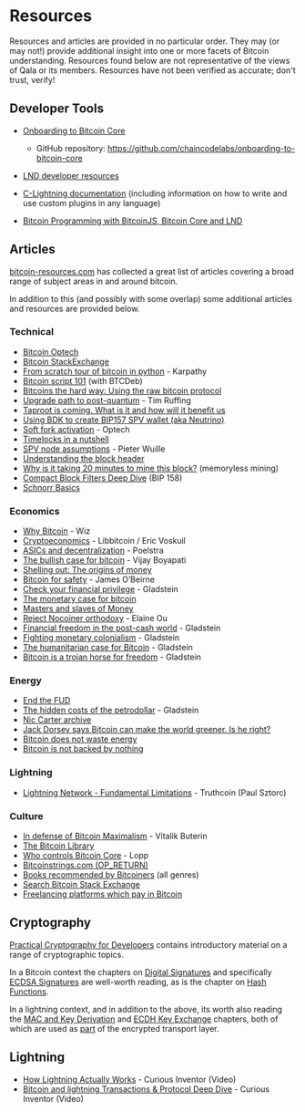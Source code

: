 # Resources

Resources and articles are provided in no particular order.
They may (or may not!) provide additional insight into one or more facets of Bitcoin understanding.
Resources found below are not representative of the views of Qala or its members.
Resources have not been verified as accurate; don't trust, verify!

## Developer Tools

* [Onboarding to Bitcoin Core](https://obc.256k1.dev/)
    * GitHub repository: <https://github.com/chaincodelabs/onboarding-to-bitcoin-core>

* [LND developer resources](https://github.com/Qala-Dev/course-materials.git)
* [C-Lightning documentation](https://lightning.readthedocs.io/) (including information on how to write and use custom plugins in any language)
* [Bitcoin Programming with BitcoinJS, Bitcoin Core and LND](https://bitcoinjs-guide.bitcoin-studio.com/bitcoinjs-guide/v5/)

## Articles

[bitcoin-resources.com](https://bitcoin-resources.com/articles/) has collected a great list of articles covering a broad range of subject areas in and around bitcoin.

In addition to this (and possibly with some overlap) some additional articles and resources are provided below.

### Technical

* [Bitcoin Optech](https://bitcoinops.org/en/topics/)
* [Bitcoin StackExchange](https://bitcoin.stackexchange.com/)
* [From scratch tour of bitcoin in python](https://karpathy.github.io/2021/06/21/blockchain/) - Karpathy
* [Bitcoin script 101](https://bitcoindev.network/bitcoin-script-101/) (with BTCDeb)
* [Bitcoins the hard way: Using the raw bitcoin protocol](https://www.righto.com/2014/02/bitcoins-hard-way-using-raw-bitcoin.html)
* [Upgrade path to post-quantum](https://gist.github.com/harding/bfd094ab488fd3932df59452e5ec753f) - Tim Ruffing
* [Taproot is coming. What is it and how will it benefit us](https://bitcoinmagazine.com/technical/taproot-coming-what-it-and-how-it-will-benefit-bitcoin)
* [Using BDK to create BIP157 SPV wallet (aka Neutrino)](https://bitcoindevkit.org/blog/2021/06/using-bdk-to-create-bip157-spv-wallet-aka-neutrino/)
* [Soft fork activation](https://deploy-preview-531--bitcoinops.netlify.app/en/topics/soft-fork-activation/) - Optech
* [Timelocks in a nutshell](https://medium.com/@RobinHung/bitcoin-timelocks-in-a-nutshell-4c95aafc7a59)
* [SPV node assumptions](https://www.reddit.com/r/BitcoinBeginners/comments/3eq3y7/full_node_question/ctk4lnd/) - Pieter Wuille
* [Understanding the block header](https://medium.com/fcats-blockchain-incubator/understanding-the-bitcoin-blockchain-header-a2b0db06b515)
* [Why is it taking 20 minutes to mine this block?](https://r6.ca/blog/20180225T160548Z.html) (memoryless mining)
* [Compact Block Filters Deep Dive](https://bitcoin-dev.blog/blog/bip158-deep-dive/) (BIP 158)
* [Schnorr Basics](https://bitcoin-dev.blog/blog/schnorr-basics/)

### Economics

* [Why Bitcoin](https://medium.com/@wiz/why-bitcoin-359ada12629e) - Wiz
* [Cryptoeconomics](https://github.com/libbitcoin/libbitcoin-system/wiki/Cryptoeconomics) - Libbitcoin / Eric Voskuil
* [ASICs and decentralization](https://download.wpsoftware.net/bitcoin/asic-faq.pdf) - Poelstra
* [The bullish case for bitcoin](https://vijayboyapati.medium.com/the-bullish-case-for-bitcoin-6ecc8bdecc1) - Vijay Boyapati
* [Shelling out: The origins of money](https://nakamotoinstitute.org/shelling-out/)
* [Bitcoin for safety](https://jameso.be/2019/08/24/bitcoin-is-for-this.html) - James O’Beirne
* [Check your financial privilege](https://bitcoinmagazine.com/culture/check-your-financial-privilege) - Gladstein
* [The monetary case for bitcoin](https://medium.com/coinmonks/the-monetary-case-for-bitcoin-778cd51ff272)
* [Masters and slaves of Money](https://breedlove22.medium.com/masters-and-slaves-of-money-255ecc93404f)
* [Reject Nocoiner orthodoxy](https://elaineou.com/2018/10/10/reject-nocoiner-orthodoxy/) - Elaine Ou
* [Financial freedom in the post-cash world](https://www.cato.org/cato-journal/spring/summer-2021/financial-freedom-privacy-post-cash-world#) - Gladstein
* [Fighting monetary colonialism](https://bitcoinmagazine.com/culture/bitcoin-a-currency-of-decolonization) - Gladstein
* [The humanitarian case for Bitcoin](https://bitcoinmagazine.com/culture/bitcoin-is-humanitarian-and-environmental) - Gladstein
* [Bitcoin is a trojan horse for freedom](https://bitcoinmagazine.com/culture/bitcoin-is-a-trojan-horse-for-freedom) - Gladstein

### Energy

* [End the FUD](https://endthefud.org/)
* [The hidden costs of the petrodollar](https://bitcoinmagazine.com/culture/the-hidden-costs-of-the-petrodollar) - Gladstein
* [Nic Carter archive](https://niccarter.info/)
* [Jack Dorsey says Bitcoin can make the world greener. Is he right?](https://nymag.com/intelligencer/2021/05/jack-dorsey-says-bitcoin-is-climate-friendly-is-he-right.html)
* [Bitcoin does not waste energy](https://unchained.com/blog/bitcoin-does-not-waste-energy/)
* [Bitcoin is not backed by nothing](https://unchained.com/blog/bitcoin-is-not-backed-by-nothing/)

### Lightning

* [Lightning Network - Fundamental Limitations](http://www.truthcoin.info/blog/lightning-limitations/) - Truthcoin (Paul Sztorc)

### Culture

* [In defense of Bitcoin Maximalism](https://vitalik.ca/general/2022/04/01/maximalist.html) - Vitalik Buterin
* [The Bitcoin Library](https://casebitcoin.com/library)
* [Who controls Bitcoin Core](https://blog.lopp.net/who-controls-bitcoin-core-/) - Lopp
* [Bitcoinstrings.com (OP_RETURN)](https://bitcoinstrings.com/)
* [Books recommended by Bitcoiners](https://www.bitcoinerbooks.com/) (all genres)
* [Search Bitcoin Stack Exchange](https://bitcoin.stackexchange.com/search?q=%s)
* [Freelancing platforms which pay in Bitcoin](https://cointastical.medium.com/freelancing-platforms-which-pay-in-bitcoin-e38be56166df)

## Cryptography

[Practical Cryptography for Developers](https://cryptobook.nakov.com/) contains introductory material on a range of cryptographic topics.

In a Bitcoin context the chapters on [Digital Signatures](https://cryptobook.nakov.com/digital-signatures) and specifically [ECDSA Signatures](https://cryptobook.nakov.com/digital-signatures/ecdsa-sign-verify-messages) are well-worth reading, as is the chapter on [Hash Functions](https://cryptobook.nakov.com/cryptographic-hash-functions).

In a lightning context, and in addition to the above, its worth also reading the [MAC and Key Derivation](https://cryptobook.nakov.com/mac-and-key-derivation) and [ECDH Key Exchange](https://cryptobook.nakov.com/asymmetric-key-ciphers/ecdh-key-exchange) chapters, both of which are used as [part](https://github.com/lightning/bolts/blob/master/08-transport.md#cryptographic-messaging-overview) of the encrypted transport layer.

## Lightning

* [How Lightning Actually Works](https://www.youtube.com/watch?v=yKdK-7AtAMQ) - Curious Inventor (Video)
* [Bitcoin and lightning Transactions & Protocol Deep Dive](https://youtu.be/to8XItlplac) - Curious Inventor (Video)

